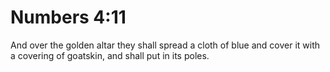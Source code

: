 # Numbers 4:11

And over the golden altar they shall spread a cloth of blue and cover it with a covering of goatskin, and shall put in its poles.
